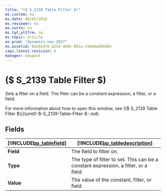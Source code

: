 ```yaml
---
title: "($ S_2139 Table Filter $)"
ms.custom: na
ms.date: 06/05/2016
ms.reviewer: na
ms.suite: na
ms.tgt_pltfrm: na
ms.topic: article
ms-prod: "dynamics-nav-2017"
ms.assetid: 026914f6-d259-469e-881a-c94d9ad9498d
caps.latest.revision: 6
manager: edupont
---
```

# ($ S_2139 Table Filter $)
Sets a filter on a field. The filter can be a constant expression, a filter, or a field.  
  
 For more information about how to open this window, see [\($ S\_2139 Table Filter $\)](uiref/-$-S_2139-Table-Filter-$-.md).  
  
## Fields  
  
|[!INCLUDE[bp_tablefield](../includes/bp_tablefield_md.md)]|[!INCLUDE[bp_tabledescription](../includes/bp_tabledescription_md.md)]|  
|---------------------------------|---------------------------------------|  
|**Field**|The field to filter on.|  
|**Type**|The type of filter to set. This can be a constant expression, a filter, or a field.|  
|**Value**|The value of the constant, filter, or field|